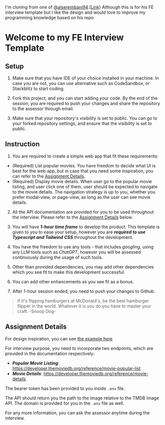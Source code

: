 I'm cloning from one of [@alserembani94](https://github.com/alserembani94).([Link](https://github.com/alserembani94/decube-fe-iv-template)) Although this is for his FE interview template but I like the design and would love to improve my programming knowledge based on his repo

# Welcome to my FE Interview Template

## Setup

1. Make sure that you have IDE of your choice installed in your machine. In case you are not, you can use alternative such as CodeSandbox, or Stackblitz to start coding.

2. Fork this project, and you can start adding your code. By the end of the session, you are required to push your changes and share the repository to the assessor through email.

3. Make sure that your repository's visibility is set to public. You can go to your forked repository settings, and ensure that the visibility is set to public.

## Instruction

1. You are required to create a simple web app that fit these requirements:

- (Required) List popular movies. You have freedom to decide what UI is best for the web app, but in case that you need some inspiration, you can refer to the [Assignment Details](#assignment-details).
- (Required) Display movie details. When user go to the popular movie listing, and user click one of them, user should be expected to navigate to the movie details. The navigation strategy is up to you, whether you prefer modal-view, or page-view, as long as the user can see movie details.

2. All the API documentation are provided for you to be used throughout the interview. Please refer to the [Assignment Details](#assignment-details) below.

3. You will have **_1-hour time frame_** to develop the product. This template is given to you to ease your setup, however you are **_required to use Typescript and Tailwind CSS_** throughout the development.

4. You have the freedom to use any tools - that includes _googling_, using any LLM tools such as _ChatGPT_, however you will be assessed continuously during the usage of such tools.

5. Other than provided dependencies, you may add other dependencies which you see fit to make this development successful.

6. You can add other enhancements as you see fit as a bonus.

7. After 1-hour session ended, you need to push your changes to Github.

> If it's flipping hamburgers at McDonald's, be the best hamburger flipper in the world. Whatever it is you do you have to master your craft. -Snoop Dog-

## Assignment Details

For design inspiration, you can see [the example here](<https://www.figma.com/file/Y8ohcJuzy1O0rNVRcGrim3/HTML-%26-CSS-Basics-(Community)?type=design&node-id=102-442&mode=design&t=lEAUHJUGaUvl0BnH-0>)

For interview purpose, you need to incorporate two endpoints, which are provided in the documentation respectively:

- **_Popular Movie Listing_**: https://developer.themoviedb.org/reference/movie-popular-list
- **_Movie Details_**: https://developer.themoviedb.org/reference/movie-details

The bearer token has been provided to you inside `.env` file.

The API should return you the path to the image relative to the TMDB Image API. The domain is provided for you in the `.env` file as well.

For any more information, you can ask the assessor anytime during the interview.
